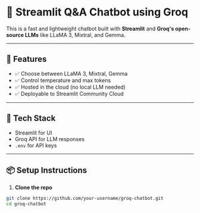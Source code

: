 # 🤖 Streamlit Q&A Chatbot using Groq

This is a fast and lightweight chatbot built with **Streamlit** and **Groq's open-source LLMs** like LLaMA 3, Mixtral, and Gemma.

---

## 🚀 Features

- ✅ Choose between LLaMA 3, Mixtral, Gemma
- ✅ Control temperature and max tokens
- ✅ Hosted in the cloud (no local LLM needed)
- ✅ Deployable to Streamlit Community Cloud

---

## 🧩 Tech Stack

- Streamlit for UI
- Groq API for LLM responses
- `.env` for API keys

---

## 📦 Setup Instructions

1. **Clone the repo**
```bash
git clone https://github.com/your-username/groq-chatbot.git
cd groq-chatbot
